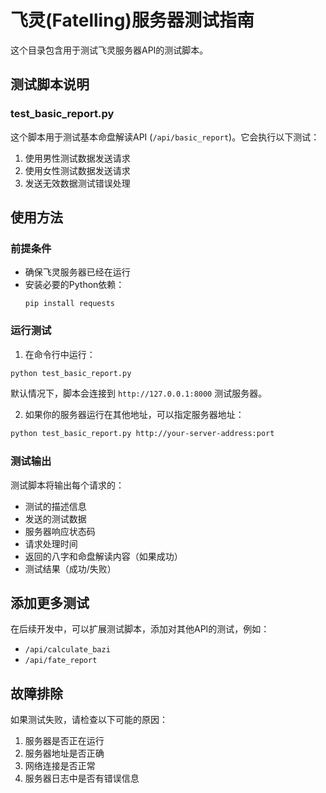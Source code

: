 # 飞灵(Fatelling)服务器测试指南

这个目录包含用于测试飞灵服务器API的测试脚本。

## 测试脚本说明

### test_basic_report.py

这个脚本用于测试基本命盘解读API (`/api/basic_report`)。它会执行以下测试：

1. 使用男性测试数据发送请求
2. 使用女性测试数据发送请求
3. 发送无效数据测试错误处理

## 使用方法

### 前提条件

- 确保飞灵服务器已经在运行
- 安装必要的Python依赖：
  ```
  pip install requests
  ```

### 运行测试

1. 在命令行中运行：

```bash
python test_basic_report.py
```

默认情况下，脚本会连接到 `http://127.0.0.1:8000` 测试服务器。

2. 如果你的服务器运行在其他地址，可以指定服务器地址：

```bash
python test_basic_report.py http://your-server-address:port
```

### 测试输出

测试脚本将输出每个请求的：
- 测试的描述信息
- 发送的测试数据
- 服务器响应状态码
- 请求处理时间
- 返回的八字和命盘解读内容（如果成功）
- 测试结果（成功/失败）

## 添加更多测试

在后续开发中，可以扩展测试脚本，添加对其他API的测试，例如：
- `/api/calculate_bazi`
- `/api/fate_report` 

## 故障排除

如果测试失败，请检查以下可能的原因：
1. 服务器是否正在运行
2. 服务器地址是否正确
3. 网络连接是否正常
4. 服务器日志中是否有错误信息 